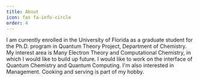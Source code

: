 ```yaml
---
title: About
icon: fas fa-info-circle
order: 4
---
```



I am currently enrolled in the University of Florida as a graduate student for the Ph.D. program in Quantum Theory Project, Department of Chemistry. My interest area is Many Electron Theory and Computational Chemistry, in which I would like to build up future. I would like to work on the interface of Quantum Chemistry and Quantum Computing. I'm also interested in Management. Cooking and serving is part of my hobby.
